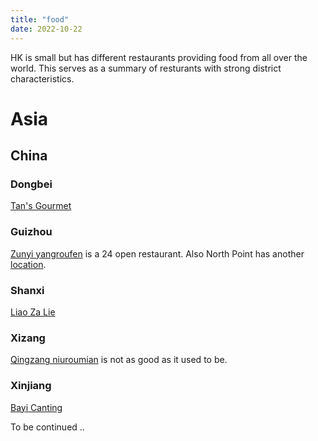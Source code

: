 ```yaml
---
title: "food"
date: 2022-10-22
---
```

HK is small but has different restaurants providing food from all over the world. This serves as a summary of resturants with strong district characteristics.

# Asia
## China
### Dongbei
[Tan's Gourmet](https://goo.gl/maps/9thRcWF5fgyaRaBp7)
### Guizhou
[Zunyi yangroufen](https://goo.gl/maps/SSx5qeG9UodLLoVf6) is a 24 open restaurant. Also North Point has another [location](https://goo.gl/maps/mShfhx9FVBazyjR57).
### Shanxi
[Liao Za Lie](https://goo.gl/maps/9TTaqB9vV9cMmR8B7)
### Xizang
[Qingzang niuroumian](https://goo.gl/maps/m3cwx1AFsj95DDN49) is not as good as it used to be.
### Xinjiang
[Bayi Canting](https://goo.gl/maps/McXSZ489uA6cmgJA9)


To be continued ..
